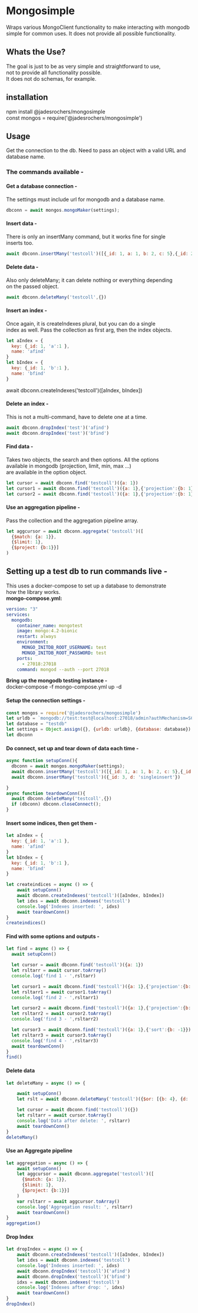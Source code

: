 # Mongosimple
Wraps various MongoClient functionality to make interacting with mongodb  
simple for common uses.
It does not provide all possible functionality.

## Whats the Use?
The goal is just to be as very simple and straightforward to use,  
not to provide all functionality possible.  
It does not do schemas, for example.

## installation 
npm install @jadesrochers/mongosimple  
const mongos = require('@jadesrochers/mongosimple')  

## Usage
Get the connection to the db. Need to pass an object with a valid URL
and database name.

### The commands available - 
#### Get a database connection -  
The settings must include url for mongodb and a database name.
```javascript
dbconn = await mongos.mongoMaker(settings);
```
#### Insert data -  
There is only an insertMany command, but it works fine for single  
inserts too.  
```javascript
await dbconn.insertMany('testcoll')([{_id: 1, a: 1, b: 2, c: 5},{_id: 2, a: 1, b: 4, c: 11}])
```
#### Delete data -  
Also only deleteMany; it can delete nothing or everything depending  
on the passed object.  
```javascript
await dbconn.deleteMany('testcoll',{}) 
```
#### Insert an index -
Once again, it is createIndexes plural, but you can do a single  
index as well.
Pass the collection as first arg, then the index objects.
```javascript
let aIndex = {
  key: {_id: 1, 'a':1 },
  name: 'afind'
}
let bIndex = {
  key: {_id: 1, 'b':1 },
  name: 'bfind'
}
```
await dbconn.createIndexes('testcoll')([aIndex, bIndex])
#### Delete an index -  
This is not a multi-command, have to delete one at a time.  
```javascript
await dbconn.dropIndex('test')('afind')
await dbconn.dropIndex('test')('bfind')
```
#### Find data -  
Takes two objects, the search and then options. All the options  
available in mongodb (projection, limit, min, max ...)  
are available in the option object.
```javascript
let cursor = await dbconn.find('testcoll')({a: 1})
let cursor1 = await dbconn.find('testcoll')({a: 1},{'projection':{b: 1}, limit: 1})
let cursor2 = await dbconn.find('testcoll')({a: 1},{'projection':{b: 1}, limit: 1, min: {_id:1, b:3}})
```
####  Use an aggregation pipeline -
Pass the collection and the aggregation pipeline array.  
```javascript
let aggcursor = await dbconn.aggregate('testcoll')([
  {$match: {a: 1}},
  {$limit: 1},
  {$project: {b:1}}]
)
```


## Setting up a test db to run commands live -  
This uses a docker-compose to set up a database to demonstrate  
how the library works.  
**mongo-compose.yml:**  
```yaml
version: "3"
services:
  mongodb:
    container_name: mongotest
    image: mongo:4.2-bionic
    restart: always
    environment:
      MONGO_INITDB_ROOT_USERNAME: test
      MONGO_INITDB_ROOT_PASSWORD: test
    ports:
      - 27018:27018
    command: mongod --auth --port 27018
```
**Bring up the mongodb testing instance -**  
docker-compose -f mongo-compose.yml up -d

#### Setup the connection settings -  
```javascript
const mongos = require('@jadesrochers/mongosimple')  
let urldb = `mongodb://test:test@localhost:27018/admin?authMechanism=SCRAM-SHA-1&authSource=admin`
let database = "testdb"
let settings = Object.assign({}, {urldb: urldb}, {database: database})
let dbconn
```

#### Do connect, set up and tear down of data each time -   
```javascript
async function setupConn(){
  dbconn = await mongos.mongoMaker(settings);
  await dbconn.insertMany('testcoll')([{_id: 1, a: 1, b: 2, c: 5},{_id: 2, a: 1, b: 4, c: 11}])
  await dbconn.insertMany('testcoll')({_id: 3, d: 'singleinsert'})

}
async function teardownConn(){
  await dbconn.deleteMany('testcoll',{}) 
  if (dbconn) dbconn.closeConnect();
}

```

#### Insert some indices, then get them -  
```javascript
let aIndex = {
  key: {_id: 1, 'a':1 },
  name: 'afind'
}
let bIndex = {
  key: {_id: 1, 'b':1 },
  name: 'bfind'
}

let createindices = async () => {
    await setupConn()
    await dbconn.createIndexes('testcoll')([aIndex, bIndex])
    let idxs = await dbconn.indexes('testcoll')
    console.log('Indexes inserted: ', idxs)
    await teardownConn()
}
createindices()
```


#### Find with some options and outputs -
```javascript
let find = async () => {
  await setupConn()

  let cursor = await dbconn.find('testcoll')({a: 1})
  let rsltarr = await cursor.toArray()
  console.log('find 1 - ',rsltarr) 

  let cursor1 = await dbconn.find('testcoll')({a: 1},{'projection':{b: 1}, limit: 1})
  let rsltarr1 = await cursor1.toArray()
  console.log('find 2 - ',rsltarr1) 

  let cursor2 = await dbconn.find('testcoll')({a: 1},{'projection':{b: 1}, limit: 1, min: {_id:1, b:3}})
  let rsltarr2 = await cursor2.toArray()
  console.log('find 3 - ',rsltarr2) 

  let cursor3 = await dbconn.find('testcoll')({a: 1},{'sort':{b: -1}})
  let rsltarr3 = await cursor3.toArray()
  console.log('find 4 - ',rsltarr3) 
  await teardownConn()
}
find()
```

#### Delete data
```javascript
let deleteMany = async () => {

    await setupConn()
    let rslt = await dbconn.deleteMany('testcoll')({$or: [{b: 4}, {d: 'singleinsert'}] } )

    let cursor = await dbconn.find('testcoll')({})
    let rsltarr = await cursor.toArray()
    console.log('Data after delete: ', rsltarr)
    await teardownConn()
}
deleteMany()
```

#### Use an Aggregate pipeline
```javascript
let aggregation = async () => {
    await setupConn()
    let aggcursor = await dbconn.aggregate('testcoll')([
      {$match: {a: 1}},
      {$limit: 1},
      {$project: {b:1}}]
    )
    var rsltarr = await aggcursor.toArray()
    console.log('Aggregation result: ', rsltarr)
    await teardownConn()
}
aggregation()
```

#### Drop Index
```javascript
let dropIndex = async () => {
    await dbconn.createIndexes('testcoll')([aIndex, bIndex])
    let idxs = await dbconn.indexes('testcoll')
    console.log('Indexes inserted: ', idxs)
    await dbconn.dropIndex('testcoll')('afind')
    await dbconn.dropIndex('testcoll')('bfind')
    idxs = await dbconn.indexes('testcoll')
    console.log('Indexes after drop: ', idxs)
    await teardownConn()
}
dropIndex()
```

